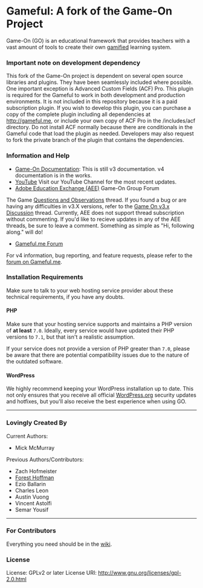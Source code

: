 # Gameful: A fork of the Game-On Project

Game-On (GO) is an educational framework that provides teachers with a vast amount of tools to create their own <a href="http://en.wikipedia.org/wiki/Gamification" target="_blank">gamified</a> learning system.

### Important note on development dependency
This fork of the Game-On project is dependent on several open source libraries and plugins. They have been seamlessly included where possible.  One important exception is Advanced Custom Fields (ACF) Pro. This plugin is required for the Gameful to work in both development and production environments. It is not included in this repository because it is a paid subscription plugin. If you wish to develop this plugin, you can purchase a copy of the complete plugin including all dependencies at http://gameful.me, or include your own copy of ACF Pro in the /includes/acf directory. Do not install ACF normally because there are conditionals in the Gameful code that load the plugin as needed. Developers may also request to fork the private branch of the plugin that contains the dependencies.

### Information and Help

* <a href="http://maclab.guhsd.net/game-on" rel="nofollow">Game-On Documentation</a>: This is still v3 documentation.  v4 documentation is in the works.
* <a href='https://www.youtube.com/channel/UC1G3josozpubdzaINcFjk0g' >YouTube</a> Visit our YouTube Channel for the most recent updates.
* <a href="http://edex.adobe.com/group/game-on/discussions/" rel="nofollow">Adobe Education Exchange (AEE)</a> Game-On Group Forum

The Game  <a href="https://edex.adobe.com/group/game-on/discussion/-9038000/" rel="nofollow">Questions and Observations</a> thread.
If you found a bug or are having any difficulties in v3.X versions, refer to the <a href="https://edex.adobe.com/group/game-on/discussion/v9f80aa7d/" rel="nofollow">Game On v3.x Discussion</a> thread.
Currently, AEE does not support thread subscription without commenting. If you'd like to recieve updates in any of the AEE threads, be sure to leave a comment. Something as simple as "Hi, following along." will do!
    
* <a href="https://gameful.me/forums" rel="nofollow">Gameful.me Forum</a></li>

For v4 information, bug reporting, and feature requests, please refer to the <a href="https://gameful.me/forums" rel="nofollow">forum on Gameful.me</a>.


### Installation Requirements

Make sure to talk to your web hosting service provider about these technical requirements, if you have any doubts.

#### PHP

Make sure that your hosting service supports and maintains a PHP version of **at least** `7.0`. Ideally, every service would have updated their PHP versions to `7.1`, but that isn't a realistic assumption. 

If your service does not provide a version of PHP greater than `7.0`, please be aware that there are potential compatibility issues due to the nature of the outdated software.

#### WordPress

We highly recommend keeping your WordPress installation up to date. This not only ensures that you receive all official [WordPress.org](https://wordpress.org/) security updates and hotfixes, but you'll also receive the best experience when using GO.

* * *

### Lovingly Created By

Current Authors:
* Mick McMurray


Previous Authors/Contributors:

* Zach Hofmeister
* <a href='http://foresthoffman.com' target='_blank'>Forest Hoffman</a>
* Ezio Ballarin
* Charles Leon
* Austin Vuong
* Vincent Astolfi
* Semar Yousif

* * *

### For Contributors

Everything you need should be in the [wiki](https://github.com/TheMacLab/game-on/wiki/).

### License
License:           GPLv2 or later
License URI:       http://www.gnu.org/licenses/gpl-2.0.html
